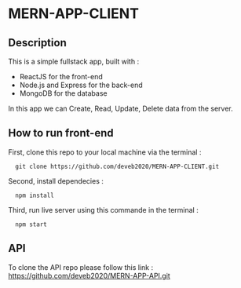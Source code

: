 # MERN-APP-CLIENT

## Description

This is a simple fullstack app, built with :

- ReactJS for the front-end
- Node.js and Express for the back-end
- MongoDB for the database

In this app we can Create, Read, Update, Delete data from the server.


## How to run front-end


First, clone this repo to your local machine via the terminal :
```
  git clone https://github.com/deveb2020/MERN-APP-CLIENT.git
```

Second, install dependecies :
````
  npm install
````

Third, run live server using this commande in the terminal :
````
  npm start
````

## API

To clone the API repo please follow this link : https://github.com/deveb2020/MERN-APP-API.git
